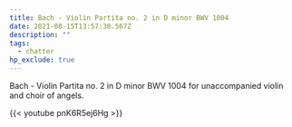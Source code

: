 ```yaml
---
title: Bach - Violin Partita no. 2 in D minor BWV 1004
date: 2021-08-15T13:57:30.567Z
description: ""
tags:
  - chatter
hp_exclude: true
---
```

Bach - Violin Partita no. 2 in D minor BWV 1004 for unaccompanied violin and choir of angels.

{{< youtube pnK6R5ej6Hg >}}